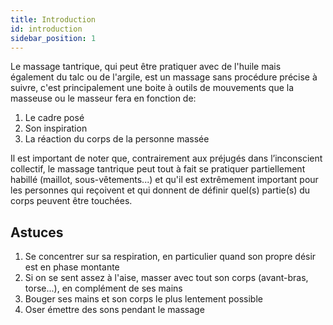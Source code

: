 ```yaml
---
title: Introduction
id: introduction
sidebar_position: 1
---
```


Le massage tantrique, qui peut être pratiquer avec de l'huile mais également du talc ou de l'argile, est un massage sans procédure précise à suivre, c'est principalement une boite à outils de mouvements que la masseuse ou le masseur fera en fonction de:

1. Le cadre posé
2. Son inspiration
3. La réaction du corps de la personne massée

Il est important de noter que, contrairement aux préjugés dans l’inconscient collectif, le massage tantrique peut tout à fait se pratiquer partiellement habillé (maillot, sous-vêtements...) et qu'il est extrêmement important pour les personnes qui reçoivent et qui donnent de définir quel(s) partie(s) du corps peuvent être touchées.

## Astuces

1. Se concentrer sur sa respiration, en particulier quand son propre désir est en phase montante
1. Si on se sent assez à l'aise, masser avec tout son corps (avant-bras, torse...), en complément de ses mains
1. Bouger ses mains et son corps le plus lentement possible
1. Oser émettre des sons pendant le massage

